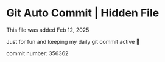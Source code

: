 # Git Auto Commit | Hidden File

This file was added Feb 12, 2025

Just for fun and keeping my daily git commit active 🤪

commit number: 356362
